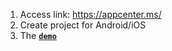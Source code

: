 1. Access link: https://appcenter.ms/
2. Create project for Android/iOS
3. The [**`demo`**](https://drive.google.com/file/d/1moLDeCQB-mIYqlOkeE6G3V4JBarD3FOl/view?usp=sharing)
